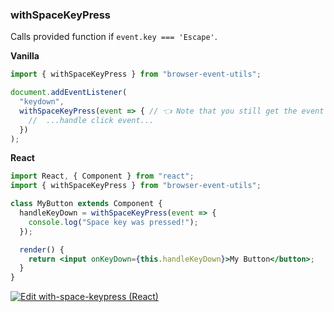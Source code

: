 ### withSpaceKeyPress

Calls provided function if `event.key === 'Escape'`.

**Vanilla**

```js
import { withSpaceKeyPress } from "browser-event-utils";

document.addEventListener(
  "keydown",
  withSpaceKeyPress(event => { // 👈 Note that you still get the event object if you need it
    //  ...handle click event...
  })
);
```

**React**

```jsx
import React, { Component } from "react";
import { withSpaceKeyPress } from "browser-event-utils";

class MyButton extends Component {
  handleKeyDown = withSpaceKeyPress(event => {
    console.log("Space key was pressed!");
  });

  render() {
    return <input onKeyDown={this.handleKeyDown}>My Button</button>;
  }
}
```

[![Edit with-space-keypress (React)](https://codesandbox.io/static/img/play-codesandbox.svg)](https://codesandbox.io/s/with-escape-keypress-react-om8uy?fontsize=14&hidenavigation=1&theme=dark)

